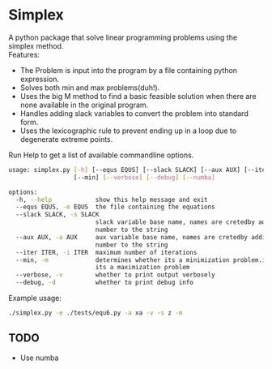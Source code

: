 # Simplex

A python package that solve linear programming problems using the simplex method.<br/>
Features:<br/>
* The Problem is input into the program by a file containing python expression.<br/>
* Solves both min and max problems(duh!).<br/>
* Uses the big M method to find a basic feasible solution when there are none available in the original program.<br/>
* Handles adding slack variables to convert the problem into standard form.<br/>
* Uses the lexicographic rule to prevent ending up in a loop due to degenerate extreme points.<br/>

Run Help to get a list of available commandline options.<br/>
```sh
usage: simplex.py [-h] [--equs EQUS] [--slack SLACK] [--aux AUX] [--iter ITER]
                  [--min] [--verbose] [--debug] [--numba]

options:
  -h, --help            show this help message and exit
  --equs EQUS, -e EQUS  the file containing the equations
  --slack SLACK, -s SLACK
                        slack variable base name, names are cretedby adding a
                        number to the string
  --aux AUX, -a AUX     aux variable base name, names are cretedby adding a
                        number to the string
  --iter ITER, -i ITER  maximum number of iterations
  --min, -m             determines whether its a minimization problem.if not,
                        its a maximization problem
  --verbose, -v         whether to print output verbosely
  --debug, -d           whether to print debug info
```
Example usage:<br/>
```sh
./simplex.py -e ./tests/equ6.py -a xa -v -s z -m
```

## TODO
* Use numba
